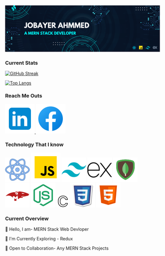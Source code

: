 
 ![Tux, the Linux mascot](/assets/images/github_banner.png)

 ### Current Stats
 [![GitHub Streak](https://github-readme-streak-stats.herokuapp.com?user=Jobayer-Ahmmed&theme=nightfox)](https://git.io/streak-stats)

 [![Top Langs](https://github-readme-stats.vercel.app/api/top-langs/?username=Jobayer-Ahmmed)](https://github.com/Jobayer-Ahmmed/github-readme-stats)

### Reach Me Outs
[ ![Tux, the Linux mascot](/assets/logo/linkedin.svg)](https://www.linkedin.com/in/jobayer-ahmmed-5051b926b)[ ![Tux, the Linux mascot](/assets/logo/facebook.svg)](https://web.facebook.com/jobayer.ahmmed.jas)

### Technology That I know
 ![Tux, the Linux mascot](/assets/logo/react.svg)
 ![Tux, the Linux mascot](/assets/logo/javascript.svg)
 ![Tux, the Linux mascot](/assets/logo/tailwind.svg)
 ![Tux, the Linux mascot](/assets/logo/express-js.svg)
 ![Tux, the Linux mascot](/assets/logo/mongodb.svg)
 ![Tux, the Linux mascot](/assets/logo/mongoose.svg)
 ![Tux, the Linux mascot](/assets/logo/node.svg)
 ![Tux, the Linux mascot](/assets/logo/c.png)
 ![Tux, the Linux mascot](/assets/logo/css.svg)
 ![Tux, the Linux mascot](/assets/logo/html.svg)

 ### Current Overview
 👋 Hello, I am- MERN Stack Web Devloper

🌱 I'm Currently Exploring - Redux
 
🤝 Open to Collaboration- Any MERN Stack Projects
